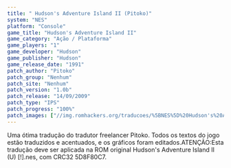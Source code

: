 ```yaml
---
title: " Hudson's Adventure Island II (Pitoko)"
system: "NES"
platform: "Console"
game_title: "Hudson's Adventure Island II"
game_category: "Ação / Plataforma"
game_players: "1"
game_developer: "Hudson"
game_publisher: "Hudson"
game_release_date: "1991"
patch_author: "Pitoko"
patch_group: "Nenhum"
patch_site: "Nenhum"
patch_version: "1.0b"
patch_release: "14/09/2009"
patch_type: "IPS"
patch_progress: "100%"
patch_images: ["//img.romhackers.org/traducoes/%5BNES%5D%20Hudson's%20Adventure%20Island%20II%20-%20Pitoko%20-%201.png","//img.romhackers.org/traducoes/%5BNES%5D%20Hudson's%20Adventure%20Island%20II%20-%20Pitoko%20-%202.png","//img.romhackers.org/traducoes/%5BNES%5D%20Hudson's%20Adventure%20Island%20II%20-%20Pitoko%20-%203.png"]
---
```

Uma ótima tradução do tradutor freelancer Pitoko. Todos os textos do jogo estão traduzidos e acentuados, e os gráficos foram editados.ATENÇÃO:Esta tradução deve ser aplicada na ROM original Hudson's Adventure Island II (U) [!].nes, com CRC32 5D8F80C7.